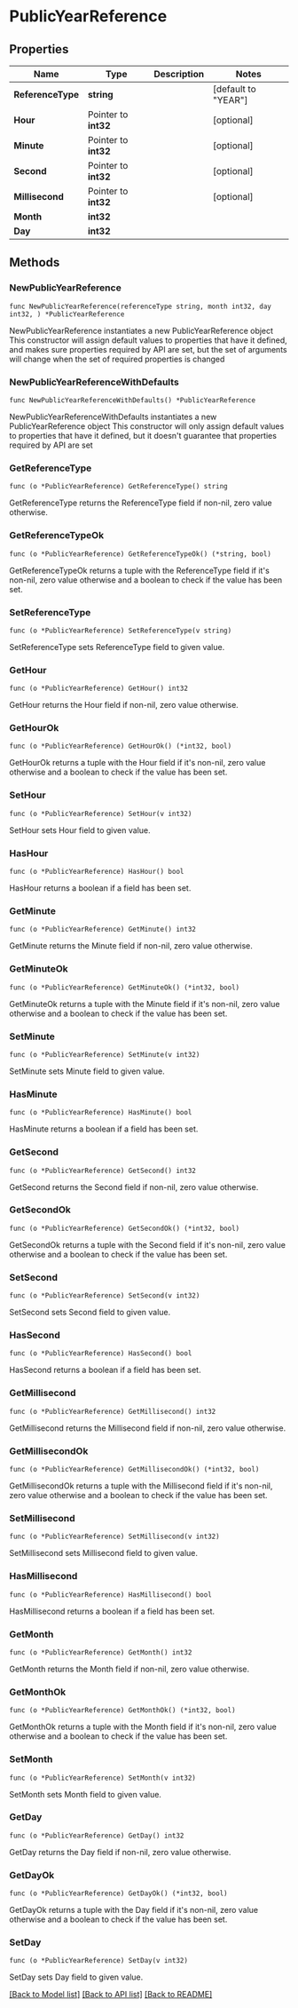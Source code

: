 # PublicYearReference

## Properties

Name | Type | Description | Notes
------------ | ------------- | ------------- | -------------
**ReferenceType** | **string** |  | [default to "YEAR"]
**Hour** | Pointer to **int32** |  | [optional] 
**Minute** | Pointer to **int32** |  | [optional] 
**Second** | Pointer to **int32** |  | [optional] 
**Millisecond** | Pointer to **int32** |  | [optional] 
**Month** | **int32** |  | 
**Day** | **int32** |  | 

## Methods

### NewPublicYearReference

`func NewPublicYearReference(referenceType string, month int32, day int32, ) *PublicYearReference`

NewPublicYearReference instantiates a new PublicYearReference object
This constructor will assign default values to properties that have it defined,
and makes sure properties required by API are set, but the set of arguments
will change when the set of required properties is changed

### NewPublicYearReferenceWithDefaults

`func NewPublicYearReferenceWithDefaults() *PublicYearReference`

NewPublicYearReferenceWithDefaults instantiates a new PublicYearReference object
This constructor will only assign default values to properties that have it defined,
but it doesn't guarantee that properties required by API are set

### GetReferenceType

`func (o *PublicYearReference) GetReferenceType() string`

GetReferenceType returns the ReferenceType field if non-nil, zero value otherwise.

### GetReferenceTypeOk

`func (o *PublicYearReference) GetReferenceTypeOk() (*string, bool)`

GetReferenceTypeOk returns a tuple with the ReferenceType field if it's non-nil, zero value otherwise
and a boolean to check if the value has been set.

### SetReferenceType

`func (o *PublicYearReference) SetReferenceType(v string)`

SetReferenceType sets ReferenceType field to given value.


### GetHour

`func (o *PublicYearReference) GetHour() int32`

GetHour returns the Hour field if non-nil, zero value otherwise.

### GetHourOk

`func (o *PublicYearReference) GetHourOk() (*int32, bool)`

GetHourOk returns a tuple with the Hour field if it's non-nil, zero value otherwise
and a boolean to check if the value has been set.

### SetHour

`func (o *PublicYearReference) SetHour(v int32)`

SetHour sets Hour field to given value.

### HasHour

`func (o *PublicYearReference) HasHour() bool`

HasHour returns a boolean if a field has been set.

### GetMinute

`func (o *PublicYearReference) GetMinute() int32`

GetMinute returns the Minute field if non-nil, zero value otherwise.

### GetMinuteOk

`func (o *PublicYearReference) GetMinuteOk() (*int32, bool)`

GetMinuteOk returns a tuple with the Minute field if it's non-nil, zero value otherwise
and a boolean to check if the value has been set.

### SetMinute

`func (o *PublicYearReference) SetMinute(v int32)`

SetMinute sets Minute field to given value.

### HasMinute

`func (o *PublicYearReference) HasMinute() bool`

HasMinute returns a boolean if a field has been set.

### GetSecond

`func (o *PublicYearReference) GetSecond() int32`

GetSecond returns the Second field if non-nil, zero value otherwise.

### GetSecondOk

`func (o *PublicYearReference) GetSecondOk() (*int32, bool)`

GetSecondOk returns a tuple with the Second field if it's non-nil, zero value otherwise
and a boolean to check if the value has been set.

### SetSecond

`func (o *PublicYearReference) SetSecond(v int32)`

SetSecond sets Second field to given value.

### HasSecond

`func (o *PublicYearReference) HasSecond() bool`

HasSecond returns a boolean if a field has been set.

### GetMillisecond

`func (o *PublicYearReference) GetMillisecond() int32`

GetMillisecond returns the Millisecond field if non-nil, zero value otherwise.

### GetMillisecondOk

`func (o *PublicYearReference) GetMillisecondOk() (*int32, bool)`

GetMillisecondOk returns a tuple with the Millisecond field if it's non-nil, zero value otherwise
and a boolean to check if the value has been set.

### SetMillisecond

`func (o *PublicYearReference) SetMillisecond(v int32)`

SetMillisecond sets Millisecond field to given value.

### HasMillisecond

`func (o *PublicYearReference) HasMillisecond() bool`

HasMillisecond returns a boolean if a field has been set.

### GetMonth

`func (o *PublicYearReference) GetMonth() int32`

GetMonth returns the Month field if non-nil, zero value otherwise.

### GetMonthOk

`func (o *PublicYearReference) GetMonthOk() (*int32, bool)`

GetMonthOk returns a tuple with the Month field if it's non-nil, zero value otherwise
and a boolean to check if the value has been set.

### SetMonth

`func (o *PublicYearReference) SetMonth(v int32)`

SetMonth sets Month field to given value.


### GetDay

`func (o *PublicYearReference) GetDay() int32`

GetDay returns the Day field if non-nil, zero value otherwise.

### GetDayOk

`func (o *PublicYearReference) GetDayOk() (*int32, bool)`

GetDayOk returns a tuple with the Day field if it's non-nil, zero value otherwise
and a boolean to check if the value has been set.

### SetDay

`func (o *PublicYearReference) SetDay(v int32)`

SetDay sets Day field to given value.



[[Back to Model list]](../README.md#documentation-for-models) [[Back to API list]](../README.md#documentation-for-api-endpoints) [[Back to README]](../README.md)


